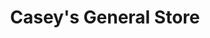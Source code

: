 ---
title: "Casey's General Store"
url: /rockford/caseys-general-store-columbia-parkway/
shop: convenience
---